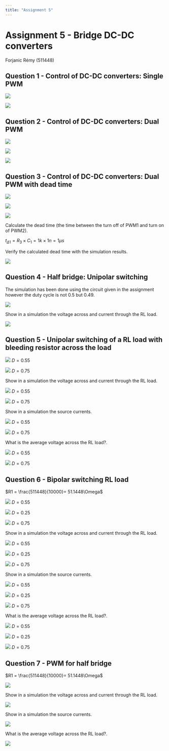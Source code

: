 ```yaml
---
title: "Assignment 5"
---
```


# Assignment 5 - Bridge DC-DC converters
Forjanic Rémy (511448)

## Question 1 - Control of DC-DC converters: Single PWM

![](Power%20Circuits/res/assignment5/5.1.circuit.png)

![](Power%20Circuits/res/assignment5/5.1.simulation.png)

## Question 2 - Control of DC-DC converters: Dual PWM

![](Power%20Circuits/res/assignment5/5.2.circuit.png)

![](Power%20Circuits/res/assignment5/5.2.input.png)

![](Power%20Circuits/res/assignment5/5.2.output.png)

## Question 3 - Control of DC-DC converters: Dual PWM with dead time

![](Power%20Circuits/res/assignment5/5.3.circuit.png)

![](Power%20Circuits/res/assignment5/5.3.input.png)

![](Power%20Circuits/res/assignment5/5.3.output.png)

<span class="blue bold">Calculate the dead time (the time between the turn off of PWM1 and turn on of PWM2)</span>.<br>

$t_{\Delta1} = R_{3}\times C_{1} = 1k\times 1n = 1\mu s$<br>

<span class="blue bold">Verify the calculated dead time with the simulation results</span>.<br>

![](Power%20Circuits/res/assignment5/5.3.deadtime.png)

## Question 4 - Half bridge: Unipolar switching

The simulation has been done using the circuit given in the assignment however the duty cycle is not $0.5$ but $0.49$.<br>

![](Power%20Circuits/res/assignment5/5.4.circuit.png)

<span class="blue bold">Show in a simulation the voltage across and current through the RL load</span>.<br>

![](Power%20Circuits/res/assignment5/5.4.simulation.png)

## Question 5 - Unipolar switching of a RL load with bleeding resistor across the load

![](Power%20Circuits/res/assignment5/5.5.circuit.png)
$D = 0.55$<br>

![](Power%20Circuits/res/assignment5/5.5.circuit2.png)
$D = 0.75$<br>

<span class="blue bold">Show in a simulation the voltage across and current through the RL load</span>.<br>

![](Power%20Circuits/res/assignment5/5.5.1.1.png)
$D = 0.55$<br>

![](Power%20Circuits/res/assignment5/5.5.1.2.png)
$D = 0.75$<br>

<span class="blue bold">Show in a simulation the source currents</span>.<br>

![](Power%20Circuits/res/assignment5/5.5.2.1.png)
$D = 0.55$<br>

![](Power%20Circuits/res/assignment5/5.5.2.2.png)
$D = 0.75$<br>

<span class="blue bold">What is the average voltage across the RL load?</span>.<br>

![](Power%20Circuits/res/assignment5/5.5.3.1.png)
$D = 0.55$<br>

![](Power%20Circuits/res/assignment5/5.5.3.2.png)
$D = 0.75$<br>

## Question 6 - Bipolar switching RL load

$R1 = \frac{511448}{10000}= 51.1448\Omega$<br>

![](Power%20Circuits/res/assignment5/5.6.circuit.png)
$D = 0.55$<br>

![](Power%20Circuits/res/assignment5/5.6.circuit2.png)
$D = 0.25$<br>

![](Power%20Circuits/res/assignment5/5.6.circuit3.png)
$D = 0.75$<br>

<span class="blue bold">Show in a simulation the voltage across and current through the RL load</span>.<br>

![](Power%20Circuits/res/assignment5/5.6.1.1.png)
$D = 0.55$<br>

![](Power%20Circuits/res/assignment5/5.6.1.2.png)
$D = 0.25$<br>

![](Power%20Circuits/res/assignment5/5.6.1.3.png)
$D = 0.75$<br>

<span class="blue bold">Show in a simulation the source currents</span>.<br>

![](Power%20Circuits/res/assignment5/5.6.2.1.png)
$D = 0.55$<br>

![](Power%20Circuits/res/assignment5/5.6.2.2.png)
$D = 0.25$<br>

![](Power%20Circuits/res/assignment5/5.6.2.3.png)
$D = 0.75$<br>

<span class="blue bold">What is the average voltage across the RL load?</span>.<br>

![](Power%20Circuits/res/assignment5/5.6.3.1.png)
$D = 0.55$<br>

![](Power%20Circuits/res/assignment5/5.6.3.2.png)
$D = 0.25$<br>

![](Power%20Circuits/res/assignment5/5.6.3.3.png)
$D = 0.75$<br>

## Question 7 - PWM for half bridge

$R1 = \frac{511448}{10000}= 51.1448\Omega$<br>

![](Power%20Circuits/res/assignment5/5.7.circuit.png)

<span class="blue bold">Show in a simulation the voltage across and current through the RL load</span>.<br>

![](Power%20Circuits/res/assignment5/5.7.1.png)

<span class="blue bold">Show in a simulation the source currents</span>.<br>

![](Power%20Circuits/res/assignment5/5.7.2.png)

<span class="blue bold">What is the average voltage across the RL load?</span>.<br>

![](Power%20Circuits/res/assignment5/5.7.3.png)